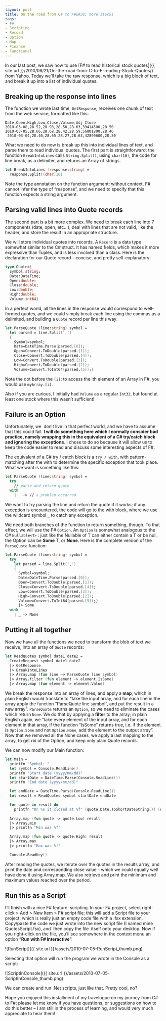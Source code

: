 ```yaml
---
layout: post
title: On the road from C# to F#&#58; more stocks
tags:
- F#
- Scripting
- Record
- Option
- Map
- Finance
- Functional
---
```


In our last post, we saw how to use [F# to read historical stock quotes]({{ site.url }}/2010/06/21/On-the-road-from-C-to-F-reading-Stock-Quotes/) from Yahoo. Today we’ll take the raw response, which is a big block of text, and break it up into a list of individual quotes.  

## Breaking up the response into lines  

The function we wrote last time, `GetResponse`, receives one chunk of text from the web service, formatted like this:     

```
Date,Open,High,Low,Close,Volume,Adj Close      
2010-03-08,28.52,28.93,28.50,28.63,39414500,28.50       
2010-03-05,28.66,28.68,28.42,28.59,56001800,28.46      
 2010-03-04,28.46,28.65,28.27,28.63,42890600,28.50
```       

What we need to do now is break up this into individual lines of text, and parse them to read individual quotes. The first part is straightforward: the function `BreakIntoLines` calls `String.Split()`, using `char(10)`, the code for line break, as a delimiter, and returns an Array of strings.  
``` fsharp
let BreakIntoLines (response:string) =
  response.Split((char)10)
``` 

Note the type annotation on the function argument: without context, F# cannot infer the type of “response”, and we need to specify that this function expects a string argument.

## Parsing valid lines into Quote records

The second part is a bit more complex. We need to break each line into 7 components (date, open, etc…), deal with lines that are not valid, like the header, and store the result in an appropriate structure.

We will store individual quotes into records. A `Record` is a data type somewhat similar to the C# struct. It has named fields, which makes it more expressive than Tuples, and is less involved than a class. Here is the declaration for our Quote record – concise, and pretty self-explanatory: 

``` fsharp
type Quote={
  Symbol:string;
  Date:DateTime;
  Open:double;
  Close:double;
  Low:double;
  High:double;
  Volume:int64}
``` 

<!--more-->

In a perfect world, all the lines in the response would correspond to well-formed quotes, and we could simply break each line using the commas as a delimited, and building a `Quote` record per line this way:

``` fsharp
let ParseQuote (line:string) symbol =
  let parsed = line.Split(',')
  {
    Symbol=symbol;
    Date=DateTime.Parse(parsed.[0]);
    Open=Convert.ToDouble(parsed.[1]);
    Close=Convert.ToDouble(parsed.[4]);
    Low=Convert.ToDouble(parsed.[3]);
    High=Convert.ToDouble(parsed.[2]);
    Volume=Convert.ToInt64(parsed.[5]);}
``` 

Note the dot before the `[i]`: to access the ith element of an Array in F#, you would use `myArray.[i]`. 

Also if you are curious, I initially had `Volume` as a regular `Int32`, but found at least one stock where this wasn’t sufficient!

## Failure is an Option

Unfortunately, we&#160; don’t live in that perfect world, and we have to assume that this could fail. **I will do something here which I normally consider bad practice, namely wrapping this in the equivalent of a C# try/catch block and ignoring the exceptions**. I chose to do so because it will allow us to keep the code easier to read and discuss some interesting aspects of F#.

The equivalent of a C# try / catch block is a `try / with`, with pattern-matching after the with to determine the specific exception that took place. What we want is something like this:

``` fsharp
let ParseQuote (line:string) symbol =
  try
    // parse and return quote
  with
    | _ -> // a problem occurred
``` 

We want to try parsing the line and return the quote if it works; if any exception is encountered, the code will go to the with block, where we use the wildcard symbol `_` to catch any exception.

We need both branches of the function to return something, though. To that effect, we will use the F# `Option`. An `Option` is somewhat analogous to the C# `Nullable<T>` : just like the Nullable of T can either contain a T or be null, the Option can be **Some** T, or **None**. Here is the complete version of the `ParseQuote` function:

``` fsharp
let ParseQuote (line:string) symbol =
  try
    let parsed = line.Split(',')
    {
      Symbol=symbol;
      Date=DateTime.Parse(parsed.[0]);
      Open=Convert.ToDouble(parsed.[1]);
      Close=Convert.ToDouble(parsed.[4]);
      Low=Convert.ToDouble(parsed.[3]);
      High=Convert.ToDouble(parsed.[2]);
      Volume=Convert.ToInt64(parsed.[5]);} 
      |> Some
  with
    | _ -> None
``` 

## Putting it all together

Now we have all the functions we need to transform the blob of text we receive, into an array of `Quote` records:

``` fsharp
let ReadQuotes symbol date1 date2 = 
  CreateRequest symbol date1 date2 
  |> GetResponse 
  |> BreakIntoLines
  |> Array.map (fun line –> ParseQuote line symbol)
  |> Array.filter (fun element -> element.IsSome)
  |> Array.map (fun element -> element.Value)
``` 

We break the response into an array of lines, and apply a **map**, which in plain English would translate to “take the input array, and for each line in the array apply the function “ParseQuote line symbol”, and put the result in a new array”. `ParseQuote` returns an `Option`, so we need to eliminate the cases which return `None`. We do that by applying a **filter** to the array; in plain English again, we “take every element of the input array, and for each element in that array, if the function “IsSome” returns true, i.e. if the element is `Option.Some` and not `Option.None`, add the element to the output array”. Now that we removed all the None cases, we apply a last mapping to the array, to get rid of the Option, and keep only plain Quote records.

We can now modify our Main function:

``` fsharp
let Main =
  printfn "Symbol: "
  let symbol = Console.ReadLine()
  printfn "Start date (yyyy/mm/dd)"
  let startDate = DateTime.Parse(Console.ReadLine())
  printfn "End date (yyyy/mm/dd)"

  let endDate = DateTime.Parse(Console.ReadLine())
  let result = ReadQuotes symbol startDate endDate

  for quote in result do 
    printfn "On %s it closed at %f" (quote.Date.ToShortDateString()) (quote.Close)
  
  Array.map (fun quote -> quote.Low) result
  |> Array.min
  |> printfn "Min was %f"

  Array.map (fun quote -> quote.High) result
  |> Array.max
  |> printfn "Max was %f"

  Console.ReadKey()
``` 

After reading the quotes, we iterate over the quotes in the results array, and print the date and corresponding close value - which we could equally well have done it using Array.map. We also retrieve and print the minimum and maximum values reached over the period.

## Run this as a Script

I’ll finish with a nice F# feature: scripting. In your F# project, select right-click > Add > New Item > F# script file; this will add a Script file to your project, which is really just an empty code file with a .fsx extension. Copy/paste the code we just wrote into the new script file (I named mine QuotesScript.fsx), and&#160; then copy the file&#160; itself onto your desktop. Now if you right-click on the file, you’ll see somewhere in the context menu an option “**Run with F# Interactive**”:

![RunScript]({{ site.url }}/assets/2010-07-05-RunScript_thumb.png)

Selecting that option will run the program we wrote in the Console as a script:

![ScriptInConsole]({{ site.url }}/assets/2010-07-05-ScriptInConsole_thumb.png)

We can create and run .Net scripts, just like that. Pretty cool, no?

Hope you enjoyed this installment of my travelogue on my journey from C# to F#; please let me know if you have questions, or suggestions on how to do this better – I am still in the process of learning, and would very much appreciate to hear them!
